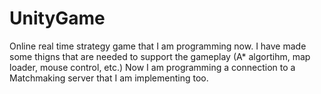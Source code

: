 UnityGame
=========

Online real time strategy game that I am programming now. 
I have made some thigns that are needed to support the gameplay (A* algortihm, map loader, mouse control, etc.)
Now I am programming a connection to a Matchmaking server that I am implementing too.
